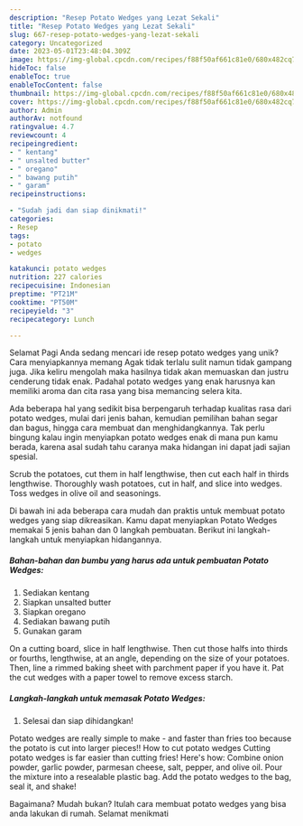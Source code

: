 ```yaml
---
description: "Resep Potato Wedges yang Lezat Sekali"
title: "Resep Potato Wedges yang Lezat Sekali"
slug: 667-resep-potato-wedges-yang-lezat-sekali
category: Uncategorized
date: 2023-05-01T23:48:04.309Z
image: https://img-global.cpcdn.com/recipes/f88f50af661c81e0/680x482cq70/potato-wedges-foto-resep-utama.jpg
hideToc: false
enableToc: true
enableTocContent: false
thumbnail: https://img-global.cpcdn.com/recipes/f88f50af661c81e0/680x482cq70/potato-wedges-foto-resep-utama.jpg
cover: https://img-global.cpcdn.com/recipes/f88f50af661c81e0/680x482cq70/potato-wedges-foto-resep-utama.jpg
author: Admin
authorAv: notfound
ratingvalue: 4.7
reviewcount: 4
recipeingredient:
- " kentang"
- " unsalted butter"
- " oregano"
- " bawang putih"
- " garam"
recipeinstructions:

- "Sudah jadi dan siap dinikmati!"
categories:
- Resep
tags:
- potato
- wedges

katakunci: potato wedges 
nutrition: 227 calories
recipecuisine: Indonesian
preptime: "PT21M"
cooktime: "PT50M"
recipeyield: "3"
recipecategory: Lunch

---
```



Selamat Pagi Anda sedang mencari ide resep potato wedges yang unik? Cara menyiapkannya memang Agak tidak terlalu sulit namun tidak gampang juga. Jika keliru mengolah maka hasilnya tidak akan memuaskan dan justru cenderung tidak enak. Padahal potato wedges yang enak harusnya kan memiliki aroma dan cita rasa yang bisa memancing selera kita.


Ada beberapa hal yang sedikit bisa berpengaruh terhadap kualitas rasa dari potato wedges, mulai dari jenis bahan, kemudian pemilihan bahan segar dan bagus, hingga cara membuat dan menghidangkannya. Tak perlu bingung kalau ingin menyiapkan potato wedges enak di mana pun kamu berada, karena asal sudah tahu caranya maka hidangan ini dapat jadi sajian spesial.

Scrub the potatoes, cut them in half lengthwise, then cut each half in thirds lengthwise. Thoroughly wash potatoes, cut in half, and slice into wedges. Toss wedges in olive oil and seasonings.


Di bawah ini ada beberapa cara mudah dan praktis untuk membuat potato wedges yang siap dikreasikan. Kamu dapat menyiapkan Potato Wedges memakai 5 jenis bahan dan 0 langkah pembuatan. Berikut ini langkah-langkah untuk menyiapkan hidangannya.

<!--inarticleads1-->

##### Bahan-bahan dan bumbu yang harus ada untuk pembuatan Potato Wedges:

1. Sediakan  kentang
1. Siapkan  unsalted butter
1. Siapkan  oregano
1. Sediakan  bawang putih
1. Gunakan  garam


On a cutting board, slice in half lengthwise. Then cut those halfs into thirds or fourths, lengthwise, at an angle, depending on the size of your potatoes. Then, line a rimmed baking sheet with parchment paper if you have it. Pat the cut wedges with a paper towel to remove excess starch. 

<!--inarticleads2-->

##### Langkah-langkah untuk memasak Potato Wedges:


1. Selesai dan siap dihidangkan!

Potato wedges are really simple to make - and faster than fries too because the potato is cut into larger pieces!! How to cut potato wedges Cutting potato wedges is far easier than cutting fries! Here&#39;s how: Combine onion powder, garlic powder, parmesan cheese, salt, pepper, and olive oil. Pour the mixture into a resealable plastic bag. Add the potato wedges to the bag, seal it, and shake! 

Bagaimana? Mudah bukan? Itulah cara membuat potato wedges yang bisa anda lakukan di rumah. Selamat menikmati
